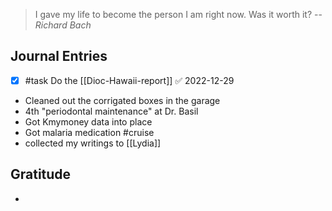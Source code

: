 > I gave my life to become the person I am right now. Was it worth it?
> -- <cite>Richard Bach</cite>


## Journal Entries
- [x] #task Do the [[Dioc-Hawaii-report]] ✅ 2022-12-29
- Cleaned out the corrigated boxes in the garage
- 4th "periodontal maintenance" at Dr. Basil
- Got Kmymoney data into place
- Got malaria medication #cruise 
- collected my writings to [[Lydia]]

## Gratitude
- 


